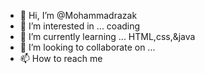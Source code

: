 - 👋 Hi, I’m @Mohammadrazak
- 👀 I’m interested in ... coading 
- 🌱 I’m currently learning ... HTML,css,&java
- 💞️ I’m looking to collaborate on ...
- 📫 How to reach me 


<!---
Mohammadrazal/Mohammadrazal is a ✨ special ✨ repository because its `README.md` (this file) appears on your GitHub profile.
You can click the Preview link to take a look at your changes.
--->
